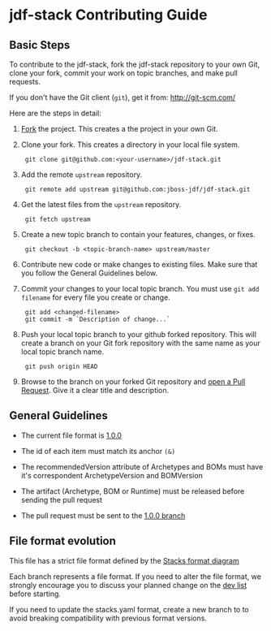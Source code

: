 jdf-stack Contributing Guide
============================

Basic Steps
-----------

To contribute to the jdf-stack, fork the jdf-stack repository to your own Git, clone your fork, commit your work on topic branches, and make pull requests. 

If you don't have the Git client (`git`), get it from: <http://git-scm.com/>

Here are the steps in detail:

1. [Fork](https://github.com/jboss-jdf/jdf-stack/fork_select) the project. This creates a the project in your own Git.

2. Clone your fork. This creates a directory in your local file system.

        git clone git@github.com:<your-username>/jdf-stack.git

3. Add the remote `upstream` repository.

        git remote add upstream git@github.com:jboss-jdf/jdf-stack.git

4. Get the latest files from the `upstream` repository.

        git fetch upstream

5. Create a new topic branch to contain your features, changes, or fixes.

        git checkout -b <topic-branch-name> upstream/master

6. Contribute new code or make changes to existing files. Make sure that you follow the General Guidelines below.

7. Commit your changes to your local topic branch. You must use `git add filename` for every file you create or change.

        git add <changed-filename>
        git commit -m `Description of change...`

8. Push your local topic branch to your github forked repository. This will create a branch on your Git fork repository with the same name as your local topic branch name.

        git push origin HEAD            

9. Browse to the <topic-branch-name> branch on your forked Git repository and [open a Pull Request](http://help.github.com/send-pull-requests/). Give it a clear title and description.


General Guidelines
------------------

* The current file format is [1.0.0](https://raw.github.com/jboss-jdf/jdf-stack/1.0.0.Final/fileformat.png)

* The id of each item must match its anchor `(&)`

* The recommendedVersion attribute of Archetypes and BOMs must have it's correspondent ArchetypeVersion and BOMVersion

* The artifact (Archetype, BOM or Runtime) must be released before sending the pull request

* The pull request must be sent to the [1.0.0 branch](https://github.com/jboss-jdf/jdf-stack/tree/1.0.0.Final)

File format evolution
----------------------

This file has a strict file format defined by the [Stacks format diagram](https://raw.github.com/jboss-jdf/jdf-stack/1.0.0.Final/fileformat.png)

Each branch represents a file format. If you need to alter the file format, we strongly encourage you to discuss your planned change on the [dev list](http://www.jboss.org/jdf/forums/jdf-dev/) before starting.

If you need to update the stacks.yaml format, create a new branch to to avoid breaking compatibility with previous format versions.
